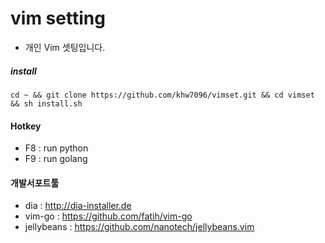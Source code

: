 # vim setting
* 개인 Vim 셋팅입니다.

##### install
```
cd ~ && git clone https://github.com/khw7096/vimset.git && cd vimset && sh install.sh
```

#### Hotkey
- F8 : run python
- F9 : run golang

#### 개발서포트툴
- dia : http://dia-installer.de
- vim-go : https://github.com/fatih/vim-go
- jellybeans : https://github.com/nanotech/jellybeans.vim
